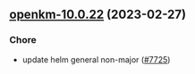 

## [openkm-10.0.22](https://github.com/truecharts/charts/compare/openkm-10.0.21...openkm-10.0.22) (2023-02-27)

### Chore

- update helm general non-major ([#7725](https://github.com/truecharts/charts/issues/7725))
  
  